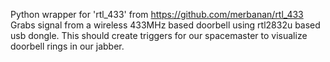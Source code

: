 Python wrapper for 'rtl_433' from https://github.com/merbanan/rtl_433 
Grabs signal from a wireless 433MHz based doorbell using rtl2832u based usb dongle.
This should create triggers for our spacemaster to visualize doorbell rings in our jabber.
